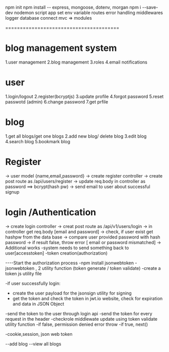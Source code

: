 npm init
npm install -- express, mongoose, dotenv, morgan
npm i --save-dev nodemon
script
app set
env variable
routes
error handling
middlewares
logger
database connect
mvc => modules

=======================================

# blog management system

1.user management
2.blog management
3.roles
4.email notifications

# user

1.login/logout
2.register(bcryptjs)
3.update profile
4.forgot password
5.reset passwotd (admin)
6.change password
7.get prfile

# blog

1.get all blogs/get one blogs
2.add new blog/ delete blog
3.edit blog
4.search blog
5.bookmark blog

# Register

-> user model {name,email,password}
-> create register controller
-> create post route as /api/users/register
-> update req.body in controller as password ==> bcrypt(hash pw)
-> send email to user about successful signup

# login /Authentication

-> create login controller
-> creat post route as /api/v1/users/login
-> in controller get req.body [email and password]
-> check, if user exist get hashpw from the data base
-> compare user provided password with hash password
-> if result false, throw error [ email or password mismatched]
-> Additional works
-system needs to send something back to user[accesstoken]
-token creation(authorization)

----Start the authorization process
-npm install jsonwebtoken
-jsonwebtoken , 2 utility function (token generate / token validate)
-create a token js utility file

-if user successfully login:

- create the user payload for the jsonsign utility for signing
- get the token and check the token in jwt.io website, check for expiration and data in JSON Object

-send the token to the user through login api
-send the token for every request in the header
-checkrole middlewate update using token validate utility function
-if false, permission denied error throw
-if true, next()

-cookie,session, json web token

--add blog
--view all blogs
